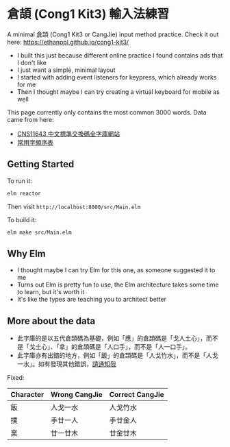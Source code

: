 # 倉頡 (Cong1 Kit3) 輸入法練習

A minimal 倉頡 (Cong1 Kit3 or CangJie) input method practice. Check it out here: https://ethanppl.github.io/cong1-kit3/

- I built this just because different online practice I found contains ads that I don't like
- I just want a simple, minimal layout
- I started with adding event listeners for keypress, which already works for me
- Then I thought maybe I can try creating a virtual keyboard for mobile as well

This page currently only contains the most common 3000 words. Data came from here:

- [CNS11643 中文標準交換碼全字庫網站](https://www.cns11643.gov.tw/)
- [常用字頻序表](https://humanum.arts.cuhk.edu.hk/Lexis/lexi-can/faq.php)

## Getting Started

To run it:

```bash
elm reactor
```

Then visit `http://localhost:8000/src/Main.elm`

To build it:

```bash
elm make src/Main.elm
```

## Why Elm

- I thought maybe I can try Elm for this one, as someone suggested it to me
- Turns out Elm is pretty fun to use, the Elm architecture takes some time to learn, but it's worth it
- It's like the types are teaching you to architect better

## More about the data

- 此字庫的是以五代倉頡碼為基礎，例如「應」的倉頡碼是「戈人土心」，而不是「戈土心」、「拿」的倉頡碼是「人口手」，而不是「人一口手」。
- 此字庫亦有出錯的地方，例如「飯」的倉頡碼是「人戈竹水」，而不是「人戈一水」。如有發現其他錯誤，[請通知我](https://github.com/ethanppl/cong1-kit3/issues/new)

Fixed:

| Character | Wrong CangJie | Correct CangJie |
| --------- | ------------- | --------------- |
| 飯        | 人戈一水      | 人戈竹水        |
| 撲        | 手廿一人      | 手廿金人        |
| 業        | 廿一廿木      | 廿金廿木        |
